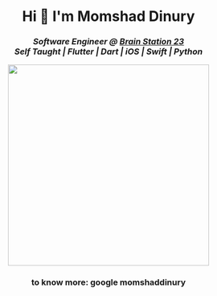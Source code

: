 <h1 align="center">Hi 👋 I'm Momshad Dinury</h1>
<h3><p align = "center"><em>Software Engineer @ <a href="https://brainstation-23.com/?bs">Brain Station 23</a></br>
Self Taught | Flutter | Dart | iOS | Swift | Python 
</em></p></h3>
<p align = "center">
  <img src = "https://github-readme-streak-stats.herokuapp.com?user=momshaddinury&theme=dark&hide_border=true" width = 400>
</p>

<h3 align="center">to know more: google momshaddinury</h3>
